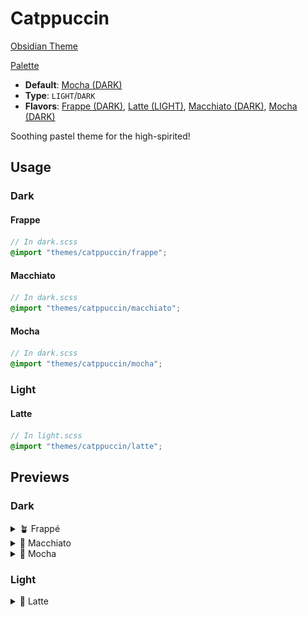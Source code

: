 # Catppuccin

[Obsidian Theme](https://github.com/catppuccin/obsidian)

[Palette](https://catppuccin.com/palette)

- **Default**: [Mocha (DARK)](mocha/README.md)
- **Type**: `LIGHT`/`DARK`
- **Flavors**: [Frappe (DARK)](frappe/README.md), [Latte (LIGHT)](latte/README.md), [Macchiato (DARK)](macchiato/README.md), [Mocha (DARK)](mocha/README.md)

Soothing pastel theme for the high-spirited!

## Usage

### Dark

#### Frappe

```scss
// In dark.scss
@import "themes/catppuccin/frappe";
```

#### Macchiato

```scss
// In dark.scss
@import "themes/catppuccin/macchiato";
```

#### Mocha

```scss
// In dark.scss
@import "themes/catppuccin/mocha";
```

### Light

#### Latte

```scss
// In light.scss
@import "themes/catppuccin/latte";
```

## Previews

### Dark

<details>
<summary>🪴 Frappé</summary>
<img src="frappe/preview.png" alt="Preview of Frappe theme"/>
</details>

<details>
<summary>🌺 Macchiato</summary>
<img src="macchiato/preview.png" alt="Preview of Macchiato theme"/>
</details>

<details>
<summary>🌿 Mocha</summary>
<img src="mocha/preview.png" alt="Preview of Mocha theme"/>
</details>

### Light

<details>
<summary>🌻 Latte</summary>
<img src="latte/preview.png" alt="Preview of Latte theme"/>
</details>

